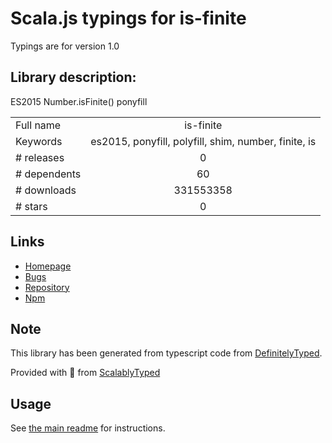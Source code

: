 
# Scala.js typings for is-finite

Typings are for version 1.0

## Library description:
ES2015 Number.isFinite() ponyfill

|                    |                 |
| ------------------ | :-------------: |
| Full name          | is-finite |
| Keywords           | es2015, ponyfill, polyfill, shim, number, finite, is |
| # releases         | 0 |
| # dependents       | 60 |
| # downloads        | 331553358 |
| # stars            | 0 |

## Links
- [Homepage](https://github.com/sindresorhus/is-finite#readme)
- [Bugs](https://github.com/sindresorhus/is-finite/issues)
- [Repository](https://github.com/sindresorhus/is-finite)
- [Npm](https://www.npmjs.com/package/is-finite)
    


## Note
This library has been generated from typescript code from [DefinitelyTyped](https://definitelytyped.org).

Provided with :purple_heart: from [ScalablyTyped](https://github.com/oyvindberg/ScalablyTyped)

## Usage
See [the main readme](../../readme.md) for instructions.


